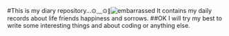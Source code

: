 #This is my diary repository...⊙﹏⊙∥![embarrassed](https://ss0.baidu.com/6ONWsjip0QIZ8tyhnq/it/u=156450846,1014404367&fm=58)
It contains my daily records about  life friends happiness and sorrows.
##OK I will try my best to write some interesting things and about coding or anything else.
